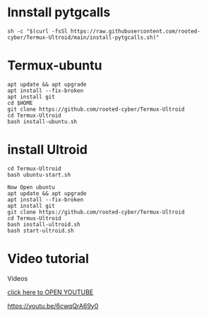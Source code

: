 # Innstall pytgcalls

```
sh -c "$(curl -fsSl https://raw.githubusercontent.com/rooted-cyber/Termux-Ultroid/main/install-pytgcalls.sh)"

```
# Termux-ubuntu 
```
apt update && apt upgrade
apt install --fix-broken
apt install git
cd $HOME
git clone https://github.com/rooted-cyber/Termux-Ultroid
cd Termux-Ultroid
bash install-ubuntu.sh

```

# install Ultroid

```
cd Termux-Ultroid
bash ubuntu-start.sh

Now Open ubuntu
apt update && apt upgrade
apt install --fix-broken
apt install git
git clone https://github.com/rooted-cyber/Termux-Ultroid
cd Termux-Ultroid
bash install-ultroid.sh
bash start-ultroid.sh
```
# Video tutorial

Videos 

<a href='https://youtu.be/6cwqQrA69y0' target="_blank">click here to OPEN YOUTUBE</a>

https://youtu.be/6cwqQrA69y0

